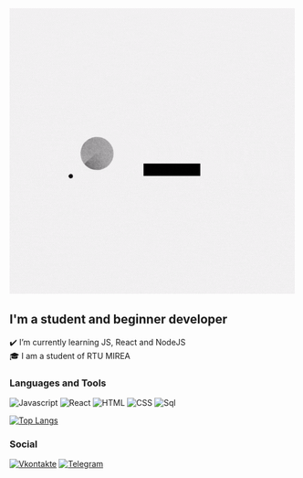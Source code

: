 [![Header](https://github.com/duxa2089/duxa2089/blob/master/assets/duxa2089.gif)](https://vk.com/id147538145)

## I'm a student and beginner developer
✔️ I’m currently learning JS, React and NodeJS  
🎓 I am a student of RTU MIREA

### Languages and Tools
![Javascript](https://img.shields.io/badge/-JavaScript-090909?style=for-the-badge&logo=JavaScript&LogoColor=E9D54D)
![React](https://img.shields.io/badge/-React-090909?style=for-the-badge&logo=React)
![HTML](https://img.shields.io/badge/-HTML-090909?style=for-the-badge&logo=HTML5)
![CSS](https://img.shields.io/badge/-CSS-090909?style=for-the-badge&logo=CSS3)
![Sql](https://img.shields.io/badge/-Sql-090909?style=for-the-badge&logo=mysql)

[![Top Langs](https://github-readme-stats.vercel.app/api/top-langs/?username=duxa2089&layout=compact)](https://github.com/duxa2089/github-readme-stats)

### Social
[![Vkontakte](https://img.shields.io/badge/-Vkontakte-090909?style=for-the-badge&logo=Vk&LogoColor=E9D54D)](https://vk.com/id147538145)
[![Telegram](https://img.shields.io/badge/-Telegram-090909?style=for-the-badge&logo=telegram)](https://t.me/duxa3)

